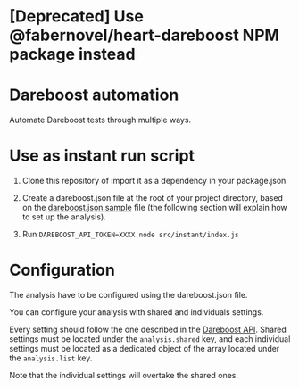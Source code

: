 # [Deprecated] Use @fabernovel/heart-dareboost NPM package instead 

# Dareboost automation

Automate Dareboost tests through multiple ways.

# Use as instant run script

1. Clone this repository of import it as a dependency in your package.json

2. Create a dareboost.json file at the root of your project directory, based on the [dareboost.json.sample](dareboost.json.sample) file (the following section will explain how to set up the analysis).

3. Run `DAREBOOST_API_TOKEN=XXXX node src/instant/index.js`

# Configuration

The analysis have to be configured using the dareboost.json file.

You can configure your analysis with shared and individuals settings.

Every setting should follow the one described in the [Dareboost API](https://www.dareboost.com/fr/documentation-api#analyse).
Shared settings must be located under the `analysis.shared` key, and each individual settings must be located as a dedicated object of the array located under the `analysis.list` key.

Note that the individual settings will overtake the shared ones.
